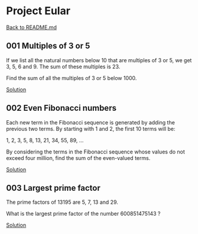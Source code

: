 # Project Eular

[Back to README.md](/README.md)

## 001 Multiples of 3 or 5

If we list all the natural numbers below 10 that are multiples of 3 or 5, we get 3, 5, 6 and 9. The sum of these multiples is 23.

Find the sum of all the multiples of 3 or 5 below 1000.

[Solution](./solutions/001-multiples-of-3-or-5.test.js)

## 002 Even Fibonacci numbers

Each new term in the Fibonacci sequence is generated by adding the previous two terms. By starting with 1 and 2, the first 10 terms will be:

1, 2, 3, 5, 8, 13, 21, 34, 55, 89, ...

By considering the terms in the Fibonacci sequence whose values do not exceed four million, find the sum of the even-valued terms.

[Solution](./solutions/002-even-fibonacci-numbers.test.js)

## 003 Largest prime factor

The prime factors of 13195 are 5, 7, 13 and 29.

What is the largest prime factor of the number 600851475143 ?

[Solution](./solutions/003-largest-prime-factor.test.js)